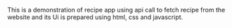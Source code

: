 This is a demonstration of recipe app using api call to fetch recipe from the website and its Ui is prepared using html, css and javascript.
